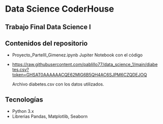 # Data Science CoderHouse
## Trabajo Final Data Science I

## Contenidos del repositorio
* Proyecto_ParteIII_Gimenez.ipynb
  Jupiter Notebook con el código
* https://raw.githubusercontent.com/pablillo77/data_science_1/main/diabetes.csv?token=GHSAT0AAAAAACQE62MIG6B5QH4AC6SJPM6CZQDEJOQ

  Archivo diabetes.csv con los datos utilizados.
	
## Tecnologías
* Python 3.x
* Librerias Pandas, Matplotlib, Seaborn

